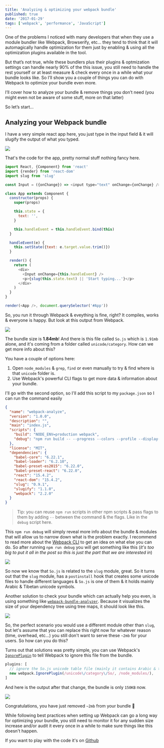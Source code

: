 ```yaml
---
title: 'Analyzing & optimizing your webpack bundle'
published: true
date: '2017-01-29'
tags: ['webpack', 'performance', 'JavaScript']
---
```


One of the problems I noticed with many developers that when they use a module
bundler like Webpack, Browserify, etc… they tend to think that it will
automagically handle optimization for them just by enabling & using all the
optimization plugins available in the tool.

But that’s not true, while these bundlers plus their plugins & optmization
settings can handle nearly 90% of the this issue, you still need to handle the
rest yourself or at least measure & check every once in a while what your bundle
looks like. So I’ll show you a couple of things you can do with Webpack to
optimize your bundle even more.

I’ll cover how to analyze your bundle & remove things you don’t need (you might
even not be aware of some stuff, more on that latter)

So let’s start…

## Analyzing your Webpack bundle

I have a very simple react app here, you just type in the input field & it will
slugify the output of what you typed.

![](/img/webpack-analyze-app.gif)

That's the code for the app, pretty normal stuff nothing fancy here.

```js filename=App.js
import React, {Component} from 'react'
import {render} from 'react-dom'
import slug from 'slug'

const Input = ({onChange}) => <input type="text" onChange={onChange} />

class App extends Component {
  constructor(props) {
    super(props)

    this.state = {
      text: '',
    }

    this.handleEvent = this.handleEvent.bind(this)
  }

  handleEvent(e) {
    this.setState({text: e.target.value.trim()})
  }

  render() {
    return (
      <div>
        <Input onChange={this.handleEvent} />
        <p>{slug(this.state.text) || 'Start typing...'}</p>
      </div>
    )
  }
}

render(<App />, document.querySelector('#App'))
```

So, you run it through Webpack & eveything is fine, right? It compiles, works &
everyone is happy. But look at this output from Webpack.

![](/img/webpack-analyze-output.jpg)

The bundle size is **1.84mb**! And there is this file called `So.js` which is
`1.91mb` alone, and it's coming from a folder called `unicode/category`. How can
we get more info about this?

You have a couple of options here:

1. Open `node_modules` & `grep`, `find` or even manually to try & find where is
   that `unicode` folder is.
2. Use Webpack's powerful CLI flags to get more data & information about your
   bundle.

I'll go with the second option, so I'll add this script to my `package.json` so
I can run the command easily

```json filename=package.json
{
  "name": "webpack-analyze",
  "version": "1.0.0",
  "description": "",
  "main": "index.js",
  "scripts": {
    "build": "NODE_ENV=production webpack",
    "debug": "npm run build -- --progress --colors --profile --display-modules --display-reasons --display-error-details"
  },
  "license": "MIT",
  "dependencies": {
    "babel-core": "6.22.1",
    "babel-loader": "6.2.10",
    "babel-preset-es2015": "6.22.0",
    "babel-preset-react": "6.22.0",
    "react": "15.4.2",
    "react-dom": "15.4.2",
    "slug": "0.9.1",
    "slugify": "1.1.0",
    "webpack": "2.2.0"
  }
}
```

> Tip: you can reuse `npm run` scripts in other npm scripts & pass flags to them
> by adding `--` between the command & the flags. Like in the `debug` script
> here.

This `npm run debug` will simply reveal more info about the bundle & modules
that will allow us to narrow down what is the problem exactly. I recommend to
read more about the [Webpack CLI](https://webpack.js.org/api/cli/) to get an
idea on what else you can do. So after running `npm run debug` you will get
something like this (_it's too big to put it all in the post so this is just the
part that we are interested in_)

![](/img/webpack-analyze-debug.jpg)

So now we know that `So.js` is related to the `slug` module, great. So it turns
out that the `slug` module, has a `postinstall` hook that creates some unicode
files to handle different languages & `So.js` is one of them & it holds mainly
Arabic & Tibetan unicode symbols.

Another solution to check your bundle which can actually help you even, is using
something like
[`webpack-bundle-analyzer`](https://www.npmjs.com/package/webpack-bundle-analyzer).
Because it visualizes the size of your dependency tree using tree maps, it
should look like this.

![](/img/webpack-bundle-analyzer.jpg)

So, the perfect scenario you would use a different module other than `slug`, but
let's assume that you can replace this right now for whatever reason (time,
overhead, etc...) you still don't want to serve these `~2mb` for your users. So
how can you do this?

Turns out that solutions was pretty simple, you can use Webpack's
[`IgnorePlugin`](https://webpack.github.io/docs/list-of-plugins.html#ignoreplugin)
to tell Webpack to ignore this file from the bundle.

```js
plugins: [
  // ignore the So.js unicode table file (mainly it contains Arabic & tibitan unicode data)
  new webpack.IgnorePlugin(/unicode\/category\/So/, /node_modules/),
]
```

And here is the output after that change, the bundle is only `150KB` now.

![](/img/webpack-analyze-output-after.jpg)

Congratulations, you have just removed `~2mb` from your bundle 🎉

While following best practices when setting up Webpack can go a long way for
optimizing your bundle, you still need to monitor it for any sudden size
increase and/or audit it every once in a while to make sure things like this
doesn't happen.

If you want to play with the code it's on
[Github](https://github.com/ahmedelgabri/webpack-analyze)
